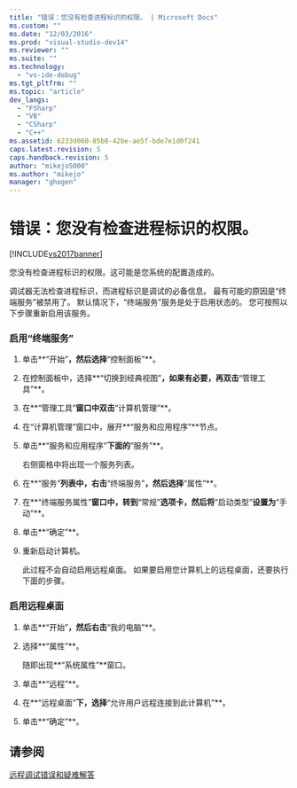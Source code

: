```yaml
---
title: "错误：您没有检查进程标识的权限。 | Microsoft Docs"
ms.custom: ""
ms.date: "12/03/2016"
ms.prod: "visual-studio-dev14"
ms.reviewer: ""
ms.suite: ""
ms.technology: 
  - "vs-ide-debug"
ms.tgt_pltfrm: ""
ms.topic: "article"
dev_langs: 
  - "FSharp"
  - "VB"
  - "CSharp"
  - "C++"
ms.assetid: 6233d060-85b8-42be-ae5f-bde7e1d0f241
caps.latest.revision: 5
caps.handback.revision: 5
author: "mikejo5000"
ms.author: "mikejo"
manager: "ghogen"
---
```

# 错误：您没有检查进程标识的权限。
[!INCLUDE[vs2017banner](../code-quality/includes/vs2017banner.md)]

您没有检查进程标识的权限。这可能是您系统的配置造成的。  
  
 调试器无法检查进程标识，而进程标识是调试的必备信息。  最有可能的原因是“终端服务”被禁用了。  默认情况下，“终端服务”服务是处于启用状态的。  您可按照以下步骤重新启用该服务。  
  
### 启用“终端服务”  
  
1.  单击**“开始”**，然后选择**“控制面板”**。  
  
2.  在控制面板中，选择**“切换到经典视图”**，如果有必要，再双击**“管理工具”**。  
  
3.  在**“管理工具”**窗口中双击**“计算机管理”**。  
  
4.  在“计算机管理”窗口中，展开**“服务和应用程序”**节点。  
  
5.  单击**“服务和应用程序”**下面的**“服务”**。  
  
     右侧窗格中将出现一个服务列表。  
  
6.  在**“服务”**列表中，右击**“终端服务”**，然后选择**“属性”**。  
  
7.  在**“终端服务属性”**窗口中，转到**“常规”**选项卡，然后将**“启动类型”**设置为**“手动”**。  
  
8.  单击**“确定”**。  
  
9. 重新启动计算机。  
  
     此过程不会自动启用远程桌面。  如果要启用您计算机上的远程桌面，还要执行下面的步骤。  
  
### 启用远程桌面  
  
1.  单击**“开始”**，然后右击**“我的电脑”**。  
  
2.  选择**“属性”**。  
  
     随即出现**“系统属性”**窗口。  
  
3.  单击**“远程”**。  
  
4.  在**“远程桌面”**下，选择**“允许用户远程连接到此计算机”**。  
  
5.  单击**“确定”**。  
  
## 请参阅  
 [远程调试错误和疑难解答](../debugger/remote-debugging-errors-and-troubleshooting.md)